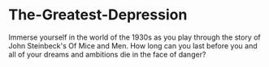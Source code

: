 # The-Greatest-Depression
Immerse yourself in the world of the 1930s as you play through the story of John Steinbeck's Of Mice and Men. How long can you last before you and all of your dreams and ambitions die in the face of danger?
